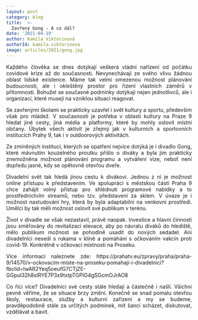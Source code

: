 ```yaml
---
layout: post
category: blog
title:  >-
  Zavřený Gong - A co dál?
date: '2021-04-19'
author: Kamila Viktorinová
authorId: kamila.viktorinova
image: articles/2021/gong.jpg
---
```

<p style='text-align: justify;'>
Každého člověka se dnes dotýkají veškerá vládní nařízení od počátku covidové krize až do současnosti. Nevynechávají ze svého vlivu žádnou oblast lidské existence. Máme tak velmi omezenou možnost plánování budoucnosti, ale i okleštěný prostor pro řízení vlastních záměrů v přítomnosti. Bohužel se současné podmínky dotýkají nejen jednotlivců, ale i organizací, které musejí na vzniklou situaci reagovat.
</p><p style='text-align: justify;'>
Se zavřenými školami se prakticky uzavřel i svět kultury a sportu, především však pro mládež. V současnosti je potřeba v oblasti kultury na Praze 9 hledat jiné cesty, jiná média a platformy, které by mohly oslovit místní občany. Úbytek všech aktivit je zřejmý jak v kulturních a sportovních institucích Prahy 9, tak i v outdoorových aktivitách.
</p><p style='text-align: justify;'>
Ze zmíněných institucí, kterých se opatření nejvíce dotýká je i divadlo Gong, které mávnutím kouzelného proutku přišlo o diváky a byla jim prakticky znemožněna možnost plánování programu a vytváření vize, neboť není dopředu jasné, kdy se opětovně otevřou dveře.
</p><p style='text-align: justify;'>
Divadelní svět tak hledá jinou cestu k divákovi. Jednou z ní je možnost online přístupu k představením. Ve spolupráci s městskou částí Praha 9 chce zahájit volný přístup pro shlédnutí programové nabídky a to prostřednictvím streamů, nebo tzv. představení za sklem. V úvaze je i možnost nastudování hry, která by byla adaptabilní na venkovní prostředí. Umělci by tak měli možnost oslovit své publikum v terénu. 
</p><p style='text-align: justify;'>
Život v divadle se však nezastavil, právě naopak. Investice a hlavní činnosti jsou směřovány do revitalizaci elevace, aby po návratu diváků do hlediště, mělo publikum možnost se pohodlně usadit do nových sedadel. Ani divadelníci nesedí s rukama v klíně a pomáhání s očkováním vakcín proti covid-19. Konkrétně v očkovací místnosti na Proseku.
</p><p style='text-align: justify;'>
Více informací naleznete zde: https://prahatv.eu/zpravy/praha/praha-9/14570/v-ockovacim-miste-na-proseku-pomahaji-i-divadelnici?fbclid=IwAR2Yeq5oeufG7CTjZE-GGpul32h8slRYE7P3x9txtpTGPIG4gSGcmOJrAO8
</p><p style='text-align: justify;'>
Co říci více? Divadelníci své cesty stále hledají a částečně i našli. Všichni pevně věříme, že se situace brzy změní. Konečně se snad pomalu otevřou školy, restaurace, služby a kulturní zařízení a my se budeme, pravděpodobně stále za určitých podmínek, mít šanci scházet, diskutovat, vzdělávat a bavit. 
</p>
